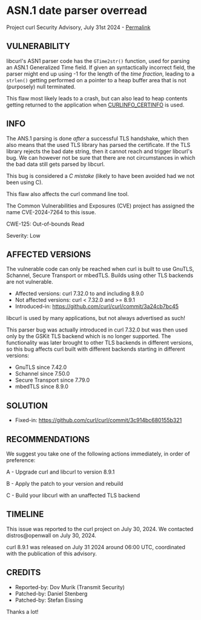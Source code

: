 ASN.1 date parser overread
==========================

Project curl Security Advisory, July 31st 2024 -
[Permalink](https://curl.se/docs/CVE-2024-7264.html)

VULNERABILITY
-------------

libcurl's ASN1 parser code has the `GTime2str()` function, used for parsing an
ASN.1 Generalized Time field. If given an syntactically incorrect field, the
parser might end up using -1 for the length of the *time fraction*, leading to
a `strlen()` getting performed on a pointer to a heap buffer area that is not
(purposely) null terminated.

This flaw most likely leads to a crash, but can also lead to heap contents
getting returned to the application when
[CURLINFO_CERTINFO](https://curl.se/libcurl/c/CURLINFO_CERTINFO.html) is used.

INFO
----

The ANS.1 parsing is done *after* a successful TLS handshake, which then also
means that the used TLS library has parsed the certificate. If the TLS library
rejects the bad date string, then it cannot reach and trigger libcurl's bug.
We can however not be sure that there are not circumstances in which the bad
data still gets parsed by libcurl.

This bug is considered a *C mistake* (likely to have been avoided had we not
been using C).

This flaw also affects the curl command line tool.

The Common Vulnerabilities and Exposures (CVE) project has assigned the name
CVE-2024-7264 to this issue.

CWE-125: Out-of-bounds Read

Severity: Low

AFFECTED VERSIONS
-----------------

The vulnerable code can only be reached when curl is built to use GnuTLS,
Schannel, Secure Transport or mbedTLS. Builds using other TLS backends are not
vulnerable.

- Affected versions: curl 7.32.0 to and including 8.9.0
- Not affected versions: curl < 7.32.0 and >= 8.9.1
- Introduced-in: https://github.com/curl/curl/commit/3a24cb7bc45

libcurl is used by many applications, but not always advertised as such!

This parser bug was actually introduced in curl 7.32.0 but was then used only
by the GSKit TLS backend which is no longer supported. The functionality was
later brought to other TLS backends in different versions, so this bug affects
curl built with different backends starting in different versions:

- GnuTLS since 7.42.0
- Schannel since 7.50.0
- Secure Transport since 7.79.0
- mbedTLS since 8.9.0

SOLUTION
------------

- Fixed-in: https://github.com/curl/curl/commit/3c914bc680155b321

RECOMMENDATIONS
---------------

We suggest you take one of the following actions immediately, in order of
preference:

 A - Upgrade curl and libcurl to version 8.9.1

 B - Apply the patch to your version and rebuild

 C - Build your libcurl with an unaffected TLS backend

TIMELINE
---------

This issue was reported to the curl project on July 30, 2024. We contacted
distros@openwall on July 30, 2024.

curl 8.9.1 was released on July 31 2024 around 06:00 UTC, coordinated with
the publication of this advisory.

CREDITS
-------

- Reported-by: Dov Murik (Transmit Security)
- Patched-by: Daniel Stenberg
- Patched-by: Stefan Eissing

Thanks a lot!
